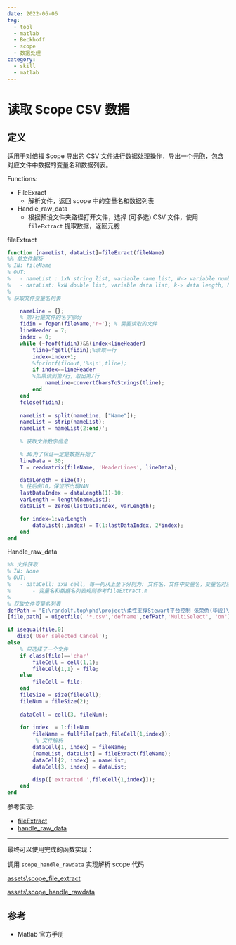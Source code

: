 ```yaml
---
date: 2022-06-06
tag:
  - tool
  - matlab
  - Beckhoff
  - scope
  - 数据处理
category:
  - skill
  - matlab
---
```




# 读取 Scope CSV 数据


## 定义

适用于对倍福 Scope 导出的 CSV 文件进行数据处理操作，导出一个元胞，包含对应文件中数据的变量名和数据列表。

Functions:

- FileExract
  - 解析文件，返回 scope 中的变量名和数据列表
- Handle_raw_data
  - 根据预设文件夹路径打开文件，选择 (可多选) CSV 文件，使用 `fileExtract` 提取数据，返回元胞

fileExtract

```matlab
function [nameList, dataList]=fileExract(fileName)
%% 单文件解析
% IN: fileName
% OUT:
%   - nameList : 1xN string list, variable name list, N-> variable number
%   - dataList: kxN double list, variable data list, k-> data length, N->variable number
%   
% 获取文件变量名列表

    nameLine = {};
    % 第7行是文件的名字部分
    fidin = fopen(fileName,'r+'); % 需要读取的文件
    lineHeader = 7;
    index = 0;
    while (~feof(fidin))&&(index<lineHeader)
        tline=fgetl(fidin);%读取一行
        index=index+1;
        %fprintf(fidout,'%s\n',tline);      
        if index==lineHeader  
        %如果读到第7行，取出第7行
            nameLine=convertCharsToStrings(tline);
        end
    end
    fclose(fidin);
    
    nameList = split(nameLine, ["Name"]);
    nameList = strip(nameList);
    nameList = nameList(2:end)';
    
    % 获取文件数字信息

    % 30为了保证一定是数据开始了
    lineData = 30;
    T = readmatrix(fileName, 'HeaderLines', lineData);

    dataLength = size(T);
    % 往后倒10，保证不出现NAN
    lastDataIndex = dataLength(1)-10;
    varLength = length(nameList);
    dataList = zeros(lastDataIndex, varLength);

    for index=1:varLength
        dataList(:,index) = T(1:lastDataIndex, 2*index);
    end
end
```

Handle_raw_data

```matlab
%% 文件获取
% IN: None
% OUT:
%   - dataCell: 3xN cell, 每一列从上至下分别为: 文件名，文件中变量名，变量名对应的数据名
%       - 变量名和数据名列表规则参考fileExtract.m
%   
% 获取文件变量名列表
defPath = "E:\randolf.top\phd\project\柔性支撑Stewart平台控制-张荣侨(毕设)\实验代码\DataAnalysis\Archives\Scope";
[file,path] = uigetfile( '*.csv','defname',defPath,'MultiSelect', 'on');

if isequal(file,0)
   disp('User selected Cancel');
else
    % 只选择了一个文件
    if class(file)=='char'
        fileCell = cell(1,1);
        fileCell{1,1} = file;
    else
        fileCell = file;
    end
    fileSize = size(fileCell);
    fileNum = fileSize(2);
    
    dataCell = cell(3, fileNum);
    
    for index  = 1:fileNum
        fileName = fullfile(path,fileCell{1,index});
         % 文件解析
        dataCell{1, index} = fileName;
        [nameList, dataList] = fileExract(fileName);
        dataCell{2, index} = nameList;
        dataCell{3, index} = dataList;

        disp(['extracted ',fileCell{1,index}]);
    end
end
```

参考实现:

- [fileExtract](./assets/fileExtract.m)
- [handle_raw_data](./assets/handle_raw_data.m)

---

最终可以使用完成的函数实现：

调用 `scope_handle_rawdata` 实现解析 scope 代码

 [assets\scope_file_extract](.//)

 [assets\scope_handle_rawdata](.//)

## 参考

- Matlab 官方手册
